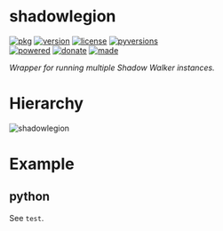# shadowlegion

<badges>[![pkg](https://img.shields.io/badge/pkg-shadowlegion-808080.svg)](http://code.foxe6.kozow.com/shadowlegion/)
[![version](https://img.shields.io/pypi/v/shadowlegion.svg)](https://pypi.org/project/shadowlegion/)
[![license](https://img.shields.io/pypi/l/shadowlegion.svg)](https://pypi.org/project/shadowlegion/)
[![pyversions](https://img.shields.io/pypi/pyversions/shadowlegion.svg)](https://pypi.org/project/shadowlegion/)  
[![powered](https://img.shields.io/badge/Say-Thanks-ddddff.svg)](https://saythanks.io/to/foxe6)
[![donate](https://img.shields.io/badge/Donate-Paypal-0070ba.svg)](https://paypal.me/foxe6)
[![made](https://img.shields.io/badge/Made%20with-PyCharm-red.svg)](https://www.jetbrains.com/pycharm/)
</badges>

<i>Wrapper for running multiple Shadow Walker instances.</i>

# Hierarchy

![shadowlegion](http://code.foxe6.kozow.com/shadowlegion/shadowlegion.svg)

# Example

## python
See `test`.